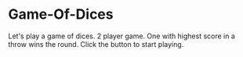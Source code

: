 # Game-Of-Dices
Let's play a game of dices. 2 player game. One with highest score in a throw wins the round. Click the button to start playing.

